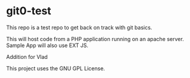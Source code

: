 # git0-test
This repo is a test repo to get back on track with git basics.

This will host code from a PHP application running on an apache server.
Sample App will also use EXT JS.


Addition for Vlad 

This project uses the GNU GPL License.
